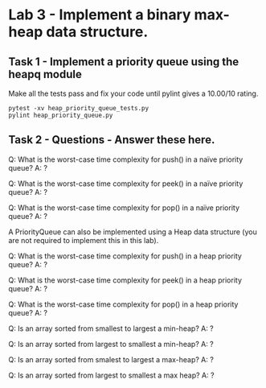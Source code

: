 # Lab 3 - Implement a binary max-heap data structure.

## Task 1 - Implement a priority queue using the heapq module

Make all the tests pass and fix your code until pylint gives a 10.00/10 rating.

```shell
pytest -xv heap_priority_queue_tests.py
pylint heap_priority_queue.py
```

## Task 2 - Questions - Answer these here.


Q: What is the worst-case time complexity for push() in a naïve priority queue?
A: ?

Q: What is the worst-case time complexity for peek() in a naïve priority queue?
A: ?

Q: What is the worst-case time complexity for pop() in a naïve priority queue?
A: ?

A PriorityQueue can also be implemented using a Heap data structure (you are not required to implement this in this lab).

Q: What is the worst-case time complexity for push() in a heap priority queue?
A: ?

Q: What is the worst-case time complexity for peek() in a heap priority queue?
A: ?

Q: What is the worst-case time complexity for pop() in a heap priority queue?
A: ?

Q: Is an array sorted from smallest to largest a min-heap?
A: ?

Q: Is an array sorted from largest to smallest a min-heap?
A: ?

Q: Is an array sorted from smalest to largest a max-heap?
A: ?

Q: Is an array sorted from largest to smallest a max heap?
A: ?

